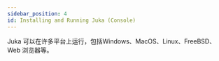 ```yaml
---
sidebar_position: 4
id: Installing and Running Juka (Console)
---
```


Juka 可以在许多平台上运行，包括Windows、MacOS、Linux、FreeBSD、Web 浏览器等。